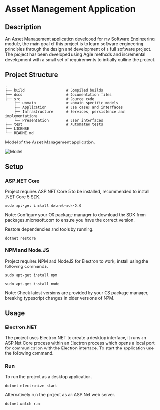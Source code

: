 # Asset Management Application

## Description
An Asset Management application developed for my Software Engineering module, the main goal of this project is to learn software engineering principles through the design and development of a full software project. The project has been developed using Agile methods and incremental development with a small set of requirements to initially outline the project.

## Project Structure
    .
    ├── build                   # Compiled builds
    ├── docs                    # Documentation files
    ├── src                     # Source code
        ├── Domain              # Domain specific models
        ├── Application         # Use cases and interfaces
        ├── Infrastructure      # Services, persistence and implementations
        └── Presentation        # User interfaces
    ├── test                    # Automated tests
    ├── LICENSE
    └── README.md

Model of the Asset Management application.

![Model](https://www.plantuml.com/plantuml/png/dLJBReCm4BpxAtpiG_m1Ya9JgU6GDchLt5tOKbemo3QAgef_xouOFoebbN9YFVRExeozhBKHoWnjmrWlYYzH0R_lMb5B_kEHb-xT78K2mbpS9OdRo4l6YaPexO-cQLPL2YfXuBdhp6g5oVmsoE2OX80sgfOLVnGj1Ci3A5rtCa1sGWxleZ230iL6ndXS3_dIz22Q0PxUFg5mzMmsrKgMnTrGDsLUNbqpZaHZeFDR6sX9vKo-5QeaygtG7sVfwK2mV0092eKJZ5Mm0hFKasbJY1q5MBxFobA1rY6uopOBkhWxRvxorX9RPnqdptjQUpeqiw2kN09L2yN6zIxpTbn8V1zdMNgV4NHwBYNm9xx7NEAhRXgwo2MSJ9vZx7T1a-J6QemX-wYS0hjtmdV7QuqFtcGm8E45kISm_YdnlzMnqbSDYcHENz98WP_62JxHzNmodaB2P3o9U-GvTcewLKl3zw3QMjDmQj-zvRhibSIAihvlwa8OB13-WZOAi7y_eDpchK6M-FVw1G00 "Model")

## Setup

### ASP.NET Core

Project requires ASP.NET Core 5 to be installed, recommended to install .NET Core 5 SDK.

````
sudo apt-get install dotnet-sdk-5.0
````

Note: Configure your OS package manager to download the SDK from packages.microsoft.com to ensure you have the correct version.

Restore dependencies and tools by running.

````
dotnet restore
````

### NPM and Node.JS

Project requires NPM and NodeJS for Electron to work, install using the following commands.

````
sudo apt-get install npm
````
````
sudo apt-get install node
````

Note: Check latest versions are provided by your OS package manager, breaking typescript changes in older versions of NPM.

## Usage

### Electron.NET
The project uses Electron.NET to create a desktop interface, it runs an ASP.Net Core process within an Electron process which opens a local port for communication with the Electron interface. To start the application use the following command.

### Run
To run the project as a desktop application.

````
dotnet electronize start
````

Alternatively run the project as an ASP.Net web server.

````
dotnet watch run
````